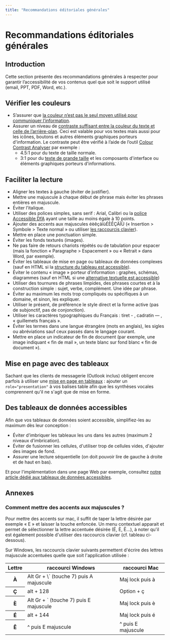 ```yaml
---
title: "Recommandations éditoriales générales"
---
```


# Recommandations éditoriales générales

## Introduction
Cette section présente des recommandations générales à respecter pour garantir l’accessibilité de vos contenus quel que soit le support utilisé (email, PPT, PDF, Word, etc.).

## Vérifier les couleurs

* S’assurer que [la couleur n’est pas le seul moyen utilisé pour communiquer l’information](/fr/web/designer/couleurs-et-contrastes/#ne-pas-utiliser-la-couleur-ou-linformation-sensorielle-comme-seule-source-dinformation).
* Assurer un niveau de [contraste suffisant entre la couleur du texte et celle de l’arrière-plan](/fr/web/designer/couleurs-et-contrastes/#assurer-un-contraste-suffisant-entre-les-couleurs-de-premier-plan-et-de-fond). Ceci est valable pour vos textes mais aussi pour les icônes, boutons et autres éléments graphiques porteurs d'information. Le contraste peut être vérifié à l’aide de l’outil [Colour Contrast Analyser](https://www.paciellogroup.com/resources/contrastanalyser/) par exemple :
  * 4.5:1 pour du texte de taille normale.
  * 3:1 pour du [texte de grande taille](/fr/glossaire/#texte-de-grande-taille) et les composants d'interface ou éléments graphiques porteurs d'informations.

## Faciliter la lecture

* Aligner les textes à gauche (éviter de justifier). 
* Mettre une majuscule à chaque début de phrase mais éviter les phrases entières en majuscule.
* Éviter l’italique.	
*	Utiliser des polices simples, sans serif : Arial, Calibri ou la <a href="https://opensource.orange.com/fr/category/actualites/ow2-fr/osai-fr/accessible_dfa-fr/">police Accessible DfA</a> ayant une taille au moins égale à 10 points.
*	Ajouter des accents aux majuscules éèêçàïùÉÈÊÇÀÏÙ («&nbsp;Insertion&nbsp;&gt; Symbole&nbsp;&gt; Texte normal&nbsp;» ou utiliser [les raccourcis clavier](#annexes)).
*	Mettre en place une ponctuation simple.
*	Éviter les fonds texturés (images).
* Ne pas faire de retours chariots répétés ou de tabulation pour espacer (mais la fonction «&nbsp;Paragraphe&nbsp;&gt; Espacement&nbsp;» ou «&nbsp;Retrait&nbsp;» dans Word, par exemple).
*	Éviter les tableaux de mise en page ou tableaux de données complexes (sauf en HTML si la [structure du tableau est accessible](/fr/web/developper/contenu-textuel/#structurer-les-tableaux-de-donnees)). 
*	Éviter le contenu «&nbsp;image&nbsp;» porteur d’information : graphes, schémas, diagrammes (sauf en HTML si une [alternative textuelle est accessible](/fr/web/designer/contenu-non-textuel/))
*	Utiliser des tournures de phrases limpides, des phrases courtes et à la construction simple&nbsp;: sujet, verbe, complément. Une idée par phrase.
*	Éviter au maximum les mots trop compliqués ou spécifiques à un domaine, et sinon, les expliquer.
*	Utiliser le présent, de préférence le style direct et la forme active (pas de subjonctif, pas de conjonction).
*	Utiliser les caractères typographiques du Français&nbsp;: tiret - , cadratin — , «&nbsp;guillemets français&nbsp;».
*	Éviter les termes dans une langue étrangère (mots en anglais), les sigles ou abréviations sauf ceux passés dans le langage courant.
*	Mettre en place un indicateur de fin de document (par exemple, une image indiquant «&nbsp;fin de mail&nbsp;», un texte blanc sur fond blanc «&nbsp;fin de document&nbsp;»).

## Mise en page avec des tableaux 

Sachant que les clients de messagerie (Outlook inclus) obligent encore parfois à utiliser une [mise en page en tableaux](/fr/contenu-editorial/emails/) : ajouter un `role="presentation"` à vos balises table afin que les synthèses vocales comprennent qu'il ne s'agit que de mise en forme.  


## Des tableaux de données accessibles

Afin que vos tableaux de données soient accessible, simplifiez-les au maximum dès leur conception : 
* Éviter d’imbriquer les tableaux les uns dans les autres (maximum 2 niveaux d’imbrication).
* Éviter de fusionner les cellules, d'utiliser trop de cellules vides, d'ajouter des images de fond.
* Assurer une lecture séquentielle (on doit pouvoir lire de gauche à droite et de haut en bas).

Et pour l'implémentation dans une page Web par exemple, consultez [notre article dédié aux tableaux de données accessibles](/fr/web/developper/contenu-textuel/#structurer-les-tableaux-de-donnees).

## Annexes
### Comment mettre des accents aux majuscules ?

Pour mettre des accents sur mac, il suffit de taper la lettre désirée par exemple « E » et laisser la touche enfoncée. Un menu contextuel apparait et permet de sélectionner la lettre accentuée désirée (É, È, Ë...), à noter qu'il est également possible d'utiliser des raccourcis clavier (cf. tableau ci-dessous).  

Sur Windows, les raccourcis clavier suivants permettent d'écrire des lettres majuscule accentuées quelle que soit l'application utilisée : 

<table class="table table-striped">
  <thead>
    <tr>
      <th scope="col">Lettre</th>
      <th scope="col">raccourci Windows</th>
      <th scope="col">raccourci Mac</th>
    </tr>
  </thead>
  <tbody>
    <tr>
      <th scope="row">À</th>
      <td>Alt Gr + \` (touche 7) puis A majuscule</td>
      <td>Maj lock puis à</td>
    </tr>
    <tr>
      <th scope="row">Ç</th>
      <td>alt + 128</td>
      <td>Option + ç</td>
    </tr>
    <tr>
      <th scope="row">È</th>
      <td>Alt Gr + ` (touche 7) puis E majuscule</td>
      <td>Maj lock puis è</td>
    </tr>
    <tr>
      <th scope="row">É</th>
      <td>alt + 144</td>
      <td>Maj lock puis é</td>
    </tr>
    <tr>
      <th scope="row">Ê</th>
      <td>^ puis E majuscule </td>
      <td>^ puis E majuscule</td>
    </tr>
  </tbody>
</table>
